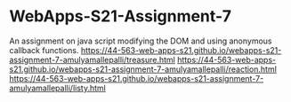 # WebApps-S21-Assignment-7
An assignment on java script modifying the DOM and using anonymous callback functions.
https://44-563-web-apps-s21.github.io/webapps-s21-assignment-7-amulyamallepalli/treasure.html
https://44-563-web-apps-s21.github.io/webapps-s21-assignment-7-amulyamallepalli/reaction.html
https://44-563-web-apps-s21.github.io/webapps-s21-assignment-7-amulyamallepalli/listy.html
